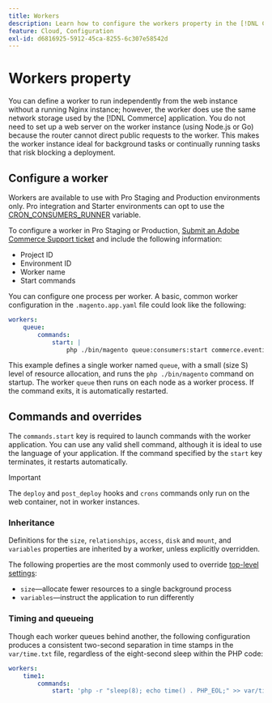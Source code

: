 ```yaml
---
title: Workers
description: Learn how to configure the workers property in the [!DNL Commerce] application configuration file.
feature: Cloud, Configuration
exl-id: d6816925-5912-45ca-8255-6c307e58542d
---
```

# Workers property

You can define a worker to run independently from the web instance without a running Nginx instance; however, the worker does use the same network storage used by the [!DNL Commerce] application. You do not need to set up a web server on the worker instance (using Node.js or Go) because the router cannot direct public requests to the worker. This makes the worker instance ideal for background tasks or continually running tasks that risk blocking a deployment.

## Configure a worker

Workers are available to use with Pro Staging and Production environments only. Pro integration and Starter environments can opt to use the [CRON_CONSUMERS_RUNNER](../environment/variables-deploy.md#cron_consumers_runner) variable.

To configure a worker in Pro Staging or Production, [Submit an Adobe Commerce Support ticket](https://experienceleague.adobe.com/docs/commerce-knowledge-base/kb/help-center-guide/magento-help-center-user-guide.html#submit-ticket) and include the following information:

- Project ID
- Environment ID
- Worker name
- Start commands

You can configure one process per worker. A basic, common worker configuration in the `.magento.app.yaml` file could look like the following:

```yaml
workers:
    queue:
        commands:
            start: |
                php ./bin/magento queue:consumers:start commerce.eventing.event.publish
```

This example defines a single worker named `queue`, with a small (size S) level of resource allocation, and runs the `php ./bin/magento` command on startup. The worker `queue` then runs on each node as a worker process. If the command exits, it is automatically restarted.

## Commands and overrides

The `commands.start` key is required to launch commands with the worker application. You can use any valid shell command, although it is ideal to use the language of your application. If the command specified by the `start` key terminates, it restarts automatically.

>[!IMPORTANT]
>
>The `deploy` and `post_deploy` hooks and `crons` commands only run on the web container, not in worker instances.

### Inheritance

Definitions for the `size`, `relationships`, `access`, `disk` and `mount`, and `variables` properties are inherited by a worker, unless explicitly overridden.

The following properties are the most commonly used to override [top-level settings](properties.md):

- `size`—allocate fewer resources to a single background process
- `variables`—instruct the application to run differently

### Timing and queueing

Though each worker queues behind another, the following configuration produces a consistent two-second separation in time stamps in the `var/time.txt` file, regardless of the eight-second sleep within the PHP code:

```yaml
workers:
    time1:
        commands:
            start: 'php -r "sleep(8); echo time() . PHP_EOL;" >> var/time.txt& sleep 2'
```
